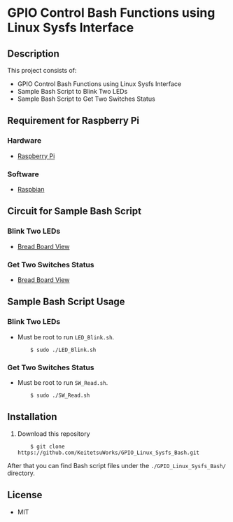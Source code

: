 GPIO Control Bash Functions using Linux Sysfs Interface
========

## Description
This project consists of:
* GPIO Control Bash Functions using Linux Sysfs Interface
* Sample Bash Script to Blink Two LEDs
* Sample Bash Script to Get Two Switches Status

## Requirement for Raspberry Pi
### Hardware
* [Raspberry Pi](https://www.raspberrypi.org/products/raspberry-pi-3-model-b/)

### Software
* [Raspbian](https://www.raspberrypi.org/downloads/raspbian/)

## Circuit for Sample Bash Script
### Blink Two LEDs
* [Bread Board View](https://goo.gl/photos/MXi4feyE63LPpV7u6)

### Get Two Switches Status
* [Bread Board View](https://goo.gl/photos/YRdA3xzpbyTR4X8S8)

## Sample Bash Script Usage
### Blink Two LEDs
* Must be root to run `LED_Blink.sh`.

    ```console
        $ sudo ./LED_Blink.sh
    ```

### Get Two Switches Status
* Must be root to run `SW_Read.sh`.

    ```console
        $ sudo ./SW_Read.sh
    ```

## Installation
1. Download this repository

    ```console
        $ git clone https://github.com/KeitetsuWorks/GPIO_Linux_Sysfs_Bash.git
    ```

After that you can find Bash script files under the `./GPIO_Linux_Sysfs_Bash/` directory.

## License
* MIT

